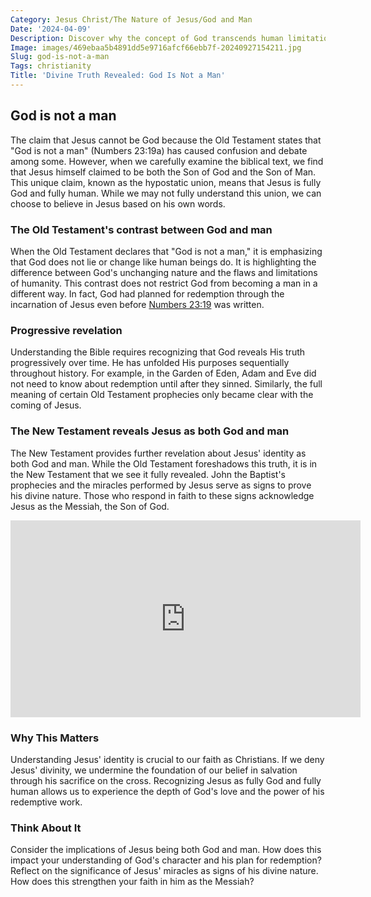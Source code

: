 ```yaml
---
Category: Jesus Christ/The Nature of Jesus/God and Man
Date: '2024-04-09'
Description: Discover why the concept of God transcends human limitations in our insightful exploration of how God is not a man. Delve into the divine nature beyond the confines of human understanding.
Image: images/469ebaa5b4891dd5e9716afcf66ebb7f-20240927154211.jpg
Slug: god-is-not-a-man
Tags: christianity
Title: 'Divine Truth Revealed: God Is Not a Man'
---
```


## God is not a man

The claim that Jesus cannot be God because the Old Testament states that "God is not a man" (Numbers 23:19a) has caused confusion and debate among some. However, when we carefully examine the biblical text, we find that Jesus himself claimed to be both the Son of God and the Son of Man. This unique claim, known as the hypostatic union, means that Jesus is fully God and fully human. While we may not fully understand this union, we can choose to believe in Jesus based on his own words.

### The Old Testament's contrast between God and man

When the Old Testament declares that "God is not a man," it is emphasizing that God does not lie or change like human beings do. It is highlighting the difference between God's unchanging nature and the flaws and limitations of humanity. This contrast does not restrict God from becoming a man in a different way. In fact, God had planned for redemption through the incarnation of Jesus even before [Numbers 23:19](https://www.bibleref.com/Numbers/23/Numbers-23-19.html) was written.

### Progressive revelation

Understanding the Bible requires recognizing that God reveals His truth progressively over time. He has unfolded His purposes sequentially throughout history. For example, in the Garden of Eden, Adam and Eve did not need to know about redemption until after they sinned. Similarly, the full meaning of certain Old Testament prophecies only became clear with the coming of Jesus.

### The New Testament reveals Jesus as both God and man

The New Testament provides further revelation about Jesus' identity as both God and man. While the Old Testament foreshadows this truth, it is in the New Testament that we see it fully revealed. John the Baptist's prophecies and the miracles performed by Jesus serve as signs to prove his divine nature. Those who respond in faith to these signs acknowledge Jesus as the Messiah, the Son of God.


<iframe width="560" height="315" src="https://www.youtube.com/embed/FoDqAdfU2As" frameborder="0" allow="autoplay; encrypted-media" allowfullscreen></iframe>


### Why This Matters

Understanding Jesus' identity is crucial to our faith as Christians. If we deny Jesus' divinity, we undermine the foundation of our belief in salvation through his sacrifice on the cross. Recognizing Jesus as fully God and fully human allows us to experience the depth of God's love and the power of his redemptive work.

### Think About It

Consider the implications of Jesus being both God and man. How does this impact your understanding of God's character and his plan for redemption? Reflect on the significance of Jesus' miracles as signs of his divine nature. How does this strengthen your faith in him as the Messiah?